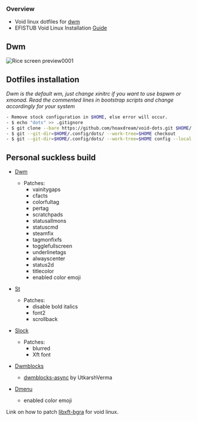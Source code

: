 ### Overview

* Void linux dotfiles for [dwm](http://suckless.org/)
* EFISTUB Void Linux Installation [Guide](https://github.com/hoaxdream/void-dots/blob/main/.github/VOID.md)

## Dwm
![Rice screen preview0001](https://i.imgur.com/O9IjRg3.png)

## Dotfiles installation
*Dwm is the default wm, just change xinitrc if you want to use bspwm or xmonad.*
*Read the commented lines in bootstrap scripts and change accordingly for your system*
```sh
- Remove stock configuration in $HOME, else error will occur.
- $ echo "dots" >> .gitignore
- $ git clone --bare https://github.com/hoaxdream/void-dots.git $HOME/.config/dots
- $ git --git-dir=$HOME/.config/dots/ --work-tree=$HOME checkout
- $ git --git-dir=$HOME/.config/dots/ --work-tree=$HOME config --local status.showUntrackedFiles no
```

## Personal suckless build

- [Dwm](https://github.com/hoaxdream/void-dwm)
    - Patches:
        - vainitygaps
        - cfacts
        - colorfultag
        - pertag
        - scratchpads
        - statusallmons
        - statuscmd
        - steamfix
        - tagmonfixfs
        - togglefullscreen
        - underlinetags
        - alwayscenter
        - status2d
        - titlecolor
        - enabled color emoji

- [St](https://github.com/hoaxdream/void-st)
    - Patches:
        - disable bold italics
        - font2
        - scrollback

- [Slock](https://github.com/hoaxdream/void-slock)
    - Patches:
        - blurred
        - Xft font

- [Dwmblocks](https://github.com/hoaxdream/void-dwmblocks)
    - [dwmblocks-async](https://github.com/UtkarshVerma/dwmblocks-async) by UtkarshVerma

- [Dmenu](https://github.com/hoaxdream/void-dmenu)
    - enabled color emoji

Link on how to patch [libxft-bgra](https://github.com/hoaxdream/void-dots/blob/main/.github/VOID.md) for void linux.
